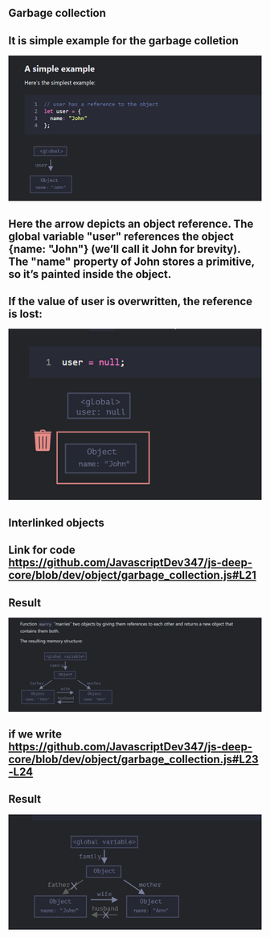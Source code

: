 ## Garbage collection

## It is simple example for the garbage colletion

![img.png](img.png)

## Here the arrow depicts an object reference. The global variable "user" references the object {name: "John"} (we’ll call it John for brevity). The "name" property of John stores a primitive, so it’s painted inside the object.

## If the value of user is overwritten, the reference is lost:

![img_1.png](img_1.png)

## Interlinked objects

## Link for code https://github.com/JavascriptDev347/js-deep-core/blob/dev/object/garbage_collection.js#L21

## Result

![img_2.png](img_2.png)

## if we write https://github.com/JavascriptDev347/js-deep-core/blob/dev/object/garbage_collection.js#L23-L24
## Result
![img_3.png](img_3.png)


